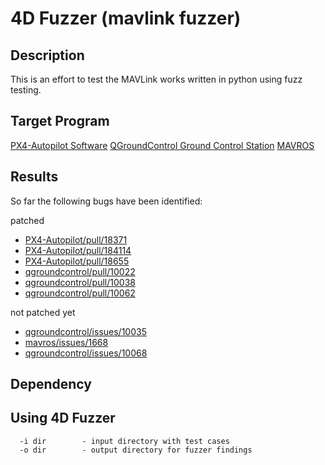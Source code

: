 # 4D Fuzzer (mavlink fuzzer)


## Description

This is an effort to test the MAVLink works written in python using fuzz testing.


## Target Program
[PX4-Autopilot Software](https://github.com/PX4/PX4-Autopilot)
[QGroundControl Ground Control Station](https://github.com/mavlink/qgroundcontrol)
[MAVROS](https://github.com/mavlink/mavros)



## Results

So far the following bugs have been identified:

patched
- [PX4-Autopilot/pull/18371](https://github.com/PX4/PX4-Autopilot/pull/18371)
- [PX4-Autopilot/pull/184114](https://github.com/PX4/PX4-Autopilot/pull/18411)
- [PX4-Autopilot/pull/18655](https://github.com/PX4/PX4-Autopilot/pull/18655)
- [qgroundcontrol/pull/10022](https://github.com/mavlink/qgroundcontrol/pull/10022)
- [qgroundcontrol/pull/10038](https://github.com/mavlink/qgroundcontrol/pull/10038)
- [qgroundcontrol/pull/10062](https://github.com/mavlink/qgroundcontrol/pull/10062)

not patched yet
- [qgroundcontrol/issues/10035](https://github.com/mavlink/qgroundcontrol/issues/10035)
- [mavros/issues/1668](https://github.com/mavlink/mavros/issues/1668)
- [qgroundcontrol/issues/10068](https://github.com/mavlink/qgroundcontrol/issues/10068)

## Dependency




## Using 4D Fuzzer

```
  -i dir        - input directory with test cases
  -o dir        - output directory for fuzzer findings
```
